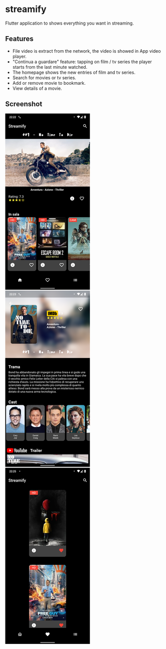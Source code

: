 # streamify

Flutter application to shows everything you want in streaming.

## Features

- File video is extract from the network, the video is showed in App video player.
- "Continua a guardare" feature: tapping on film / tv series the player starts from the last minute watched.
- The homepage shows the new entries of film and tv series.
- Search for movies or tv series.
- Add or remove movie to bookmark.
- View details of a movie.

## Screenshot
![drawing](https://github.com/fedehsq/streamify/blob/master/images/1.png)
![drawing](https://github.com/fedehsq/streamify/blob/master/images/5.png)
![drawing](https://github.com/fedehsq/streamify/blob/master/images/6.png)
